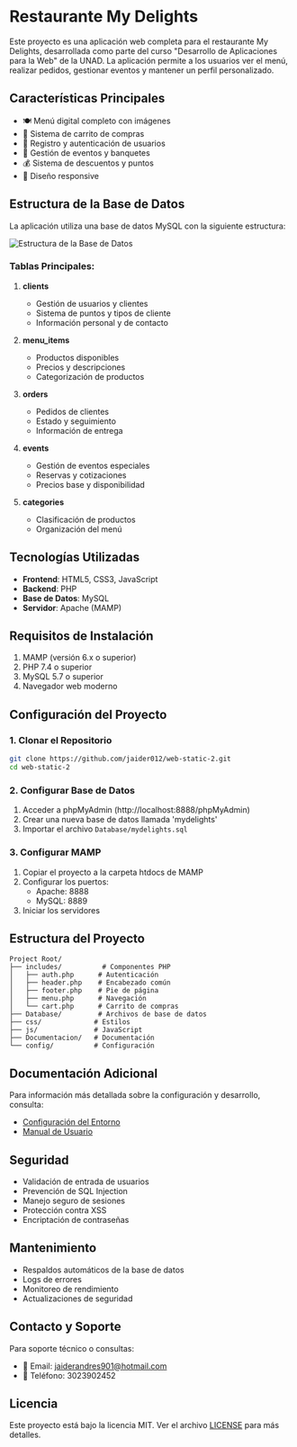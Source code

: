 # Restaurante My Delights

Este proyecto es una aplicación web completa para el restaurante My Delights, desarrollada como parte del curso "Desarrollo de Aplicaciones para la Web" de la UNAD. La aplicación permite a los usuarios ver el menú, realizar pedidos, gestionar eventos y mantener un perfil personalizado.

## Características Principales

- 🍽️ Menú digital completo con imágenes
- 🛒 Sistema de carrito de compras
- 👤 Registro y autenticación de usuarios
- 🎉 Gestión de eventos y banquetes
- 💰 Sistema de descuentos y puntos
- 📱 Diseño responsive

## Estructura de la Base de Datos

La aplicación utiliza una base de datos MySQL con la siguiente estructura:

![Estructura de la Base de Datos](https://github.com/user-attachments/assets/622b154c-731e-420f-b643-40a4966b1b44)


### Tablas Principales:

1. **clients**
   - Gestión de usuarios y clientes
   - Sistema de puntos y tipos de cliente
   - Información personal y de contacto

2. **menu_items**
   - Productos disponibles
   - Precios y descripciones
   - Categorización de productos

3. **orders**
   - Pedidos de clientes
   - Estado y seguimiento
   - Información de entrega

4. **events**
   - Gestión de eventos especiales
   - Reservas y cotizaciones
   - Precios base y disponibilidad

5. **categories**
   - Clasificación de productos
   - Organización del menú

## Tecnologías Utilizadas

- **Frontend**: HTML5, CSS3, JavaScript
- **Backend**: PHP
- **Base de Datos**: MySQL
- **Servidor**: Apache (MAMP)

## Requisitos de Instalación

1. MAMP (versión 6.x o superior)
2. PHP 7.4 o superior
3. MySQL 5.7 o superior
4. Navegador web moderno

## Configuración del Proyecto

### 1. Clonar el Repositorio

```bash
git clone https://github.com/jaider012/web-static-2.git
cd web-static-2
```

### 2. Configurar Base de Datos

1. Acceder a phpMyAdmin (http://localhost:8888/phpMyAdmin)
2. Crear una nueva base de datos llamada 'mydelights'
3. Importar el archivo `Database/mydelights.sql`

### 3. Configurar MAMP

1. Copiar el proyecto a la carpeta htdocs de MAMP
2. Configurar los puertos:
   - Apache: 8888
   - MySQL: 8889
3. Iniciar los servidores

## Estructura del Proyecto

```
Project Root/
├── includes/          # Componentes PHP
│   ├── auth.php      # Autenticación
│   ├── header.php    # Encabezado común
│   ├── footer.php    # Pie de página
│   ├── menu.php      # Navegación
│   └── cart.php      # Carrito de compras
├── Database/         # Archivos de base de datos
├── css/             # Estilos
├── js/              # JavaScript
├── Documentacion/   # Documentación
└── config/          # Configuración
```

## Documentación Adicional

Para información más detallada sobre la configuración y desarrollo, consulta:
- [Configuración del Entorno](Documentacion/configuracion_desarrollo.md)
- [Manual de Usuario](Documentacion/manual_usuario.md)

## Seguridad

- Validación de entrada de usuarios
- Prevención de SQL Injection
- Manejo seguro de sesiones
- Protección contra XSS
- Encriptación de contraseñas

## Mantenimiento

- Respaldos automáticos de la base de datos
- Logs de errores
- Monitoreo de rendimiento
- Actualizaciones de seguridad

## Contacto y Soporte

Para soporte técnico o consultas:
- 📧 Email: jaiderandres901@hotmail.com
- 📱 Teléfono: 3023902452

## Licencia

Este proyecto está bajo la licencia MIT. Ver el archivo [LICENSE](LICENSE) para más detalles.
